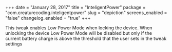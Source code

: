 +++
date = "January 28, 2017"
title = "InteligentPower"
package = "com.creaturecoding.inteligentpower"
slug = "depiction"
screens_enabled = "false"
changelog_enabled = "true"
+++

This tweak enables Low Power Mode when locking the device. When unlocking the device Low Power Mode will be disabled but only if the current battery charge is above the threshold that the user sets in the tweak settings